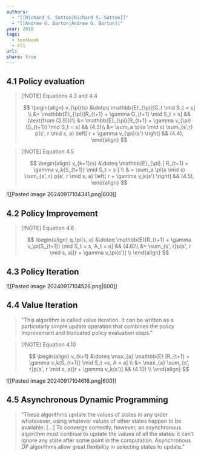 ```yaml
---
authors:
  - "[[Richard S. Sutton|Richard S. Sutton]]"
  - "[[Andrew G. Barton|Andrew G. Barton]]"
year: 2018
tags:
  - textbook
  - rl1
url: 
share: true
---
```

## 4.1 Policy evaluation

> [!NOTE] Equations 4.3 and 4.4
> 
> $$
> \begin{align}
> v_{\pi}(s) &\doteq \mathbb{E}_{\pi}[G_t \mid S_t = s] \\
> &= \mathbb{E}_{\pi}[R_{t+1} + \gamma G_{t+1} \mid S_t = s] && (\text{from (3.9)})\\
> &= \mathbb{E}_{\pi}[R_{t+1} + \gamma v_{\pi}(S_{t+1}) \mid S_t = s] && (4.3)\\
> &= \sum_a \pi(a \mid s) \sum_{s',r} p(s', r \mid s, a) \left[ r + \gamma v_{\pi}(s') \right] && (4.4),
> \end{align}
> $$

> [!NOTE] Equation 4.5
> 
> $$
> \begin{align}
> v_{k+1}(s) &\doteq \mathbb{E}_{\pi} [ R_{t+1} + \gamma v_k(S_{t+1}) \mid S_t = s ] \\
> & = \sum_a \pi(a \mid s) \sum_{s', r} p(s', r \mid s, a) \left[ r + \gamma v_k(s') \right] && (4.5),
> \end{align}
> $$


![[Pasted image 20240917104341.png|600]]
## 4.2 Policy Improvement

> [!NOTE] Equation 4.6
> 
> $$
> \begin{align}
> q_\pi(s, a) &\doteq  \mathbb{E}[R_{t+1} + \gamma v_\pi(S_{t+1}) \mid S_t = s, A_t = a] && (4.6)\\
> 			&= \sum_{s', r}p(s', r \mid s, a)[r + \gamma v_\pi(s')] \\ 
> \end{align}
> $$

## 4.3 Policy Iteration

![[Pasted image 20240917104526.png|600]]
## 4.4 Value Iteration

> "This algorithm is called value iteration. It can be written as a particularly simple update operation that combines the policy improvement and truncated policy evaluation steps."

> [!NOTE] Equation 4.10
>
> $$
> \begin{align}
> v_{k+1} &\doteq \max_{a} \mathbb{E} [R_{t+1} + \gamma v_k(S_{t+1}) \mid S_t =s, A = a] \\
> 		&= \max_{a} \sum_{s', r}p(s', r \mid s, a)[r + \gamma v_k(s')] && (4.10) \\ 
> \end{align}
> $$

![[Pasted image 20240917104618.png|600]]

## 4.5 Asynchronous Dynamic Programming 

> "These algorithms update the values of states in any order whatsoever, using whatever values of other states happen to be available. [...] To converge correctly, however, an asynchronous algorithm must continue to update the values of all the states: it can’t ignore any state after some point in the computation. Asynchronous DP algorithms allow great flexibility in selecting states to update."

